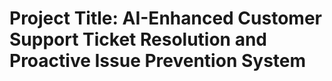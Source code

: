# Project Title: AI-Enhanced Customer Support Ticket Resolution and Proactive Issue Prevention System


